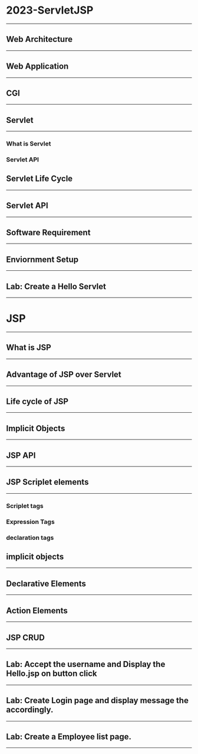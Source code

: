 # 2023-ServletJSP
-----------------

## Web Architecture
------------------------------------------------------------------------------------

## Web Application
------------------------------------------------------------------------------------


## CGI
------------------------------------------------------------------------------------

## Servlet
------------------------------------------------------------------------------------

### What is Servlet

### Servlet API


## Servlet Life Cycle
------------------------------------------------------------------------------------


## Servlet API
------------------------------------------------------------------------------------

## Software Requirement
------------------------------------------------------------------------------------

## Enviornment Setup
------------------------------------------------------------------------------------

## Lab: Create a Hello Servlet
------------------------------------------------------------------------------------


# JSP
------------------------------------------------------------------------------------
## What is JSP
------------------------------------------------------------------------------------

## Advantage of JSP over Servlet
------------------------------------------------------------------------------------

## Life cycle of JSP
------------------------------------------------------------------------------------

## Implicit Objects
------------------------------------------------------------------------------------

## JSP API
------------------------------------------------------------------------------------

## JSP Scriplet elements
------------------------------------------------------------------------------------
### Scriplet tags
### Expression Tags
### declaration tags

## implicit objects
------------------------------------------------------------------------------------


## Declarative Elements
------------------------------------------------------------------------------------

## Action Elements
------------------------------------------------------------------------------------


## JSP CRUD
------------------------------------------------------------------------------------

##  Lab: Accept the username and Display the Hello.jsp on button click
------------------------------------------------------------------------------------

## Lab: Create Login page and display message the accordingly.
------------------------------------------------------------------------------------


## Lab: Create a Employee list page.
------------------------------------------------------------------------------------




